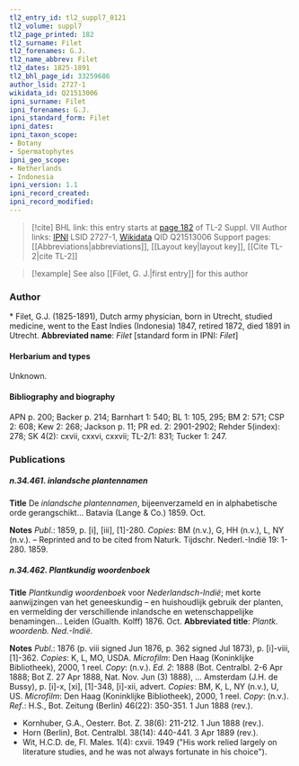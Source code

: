 ```yaml
---
tl2_entry_id: tl2_suppl7_0121
tl2_volume: suppl7
tl2_page_printed: 182
tl2_surname: Filet
tl2_forenames: G.J.
tl2_name_abbrev: Filet
tl2_dates: 1825-1891
tl2_bhl_page_id: 33259686
author_lsid: 2727-1
wikidata_id: Q21513006
ipni_surname: Filet
ipni_forenames: G.J.
ipni_standard_form: Filet
ipni_dates: 
ipni_taxon_scope: 
- Botany
- Spermatophytes
ipni_geo_scope: 
- Netherlands
- Indonesia
ipni_version: 1.1
ipni_record_created: 
ipni_record_modified:
---
```


> [!cite] BHL link: this entry starts at [page 182](https://www.biodiversitylibrary.org/page/33259686) of TL-2 Suppl. VII
> Author links: [IPNI](https://www.ipni.org/a/2727-1) LSID 2727-1, [Wikidata](https://www.wikidata.org/wiki/Q21513006) QID Q21513006
> Support pages: [[Abbreviations|abbreviations]], [[Layout key|layout key]], [[Cite TL-2|cite TL-2]]

> [!example] See also [[Filet, G. J.|first entry]] for this author

### Author

\* Filet, G.J. (1825-1891), Dutch army physician, born in Utrecht, studied medicine, went to the East Indies (Indonesia) 1847, retired 1872, died 1891 in Utrecht. 
**Abbreviated name**: *Filet* \[standard form in IPNI: *Filet*\]

#### Herbarium and types

Unknown.

#### Bibliography and biography

APN p. 200; Backer p. 214; Barnhart 1: 540; BL 1: 105, 295; BM 2: 571; CSP 2: 608; Kew 2: 268; Jackson p. 11; PR ed. 2: 2901-2902; Rehder 5(index): 278; SK 4(2): cxvii, cxxvi, cxxvii; TL-2/1: 831; Tucker 1: 247.

### Publications

##### n.34.461. inlandsche plantennamen

**Title**
De *inlandsche plantennamen*, bijeenverzameld en in alphabetische orde gerangschikt... Batavia (Lange & Co.) 1859. Oct.

**Notes**
*Publ*.: 1859, p. \[i\], \[iii\], \[1\]-280. *Copies*: BM (n.v.), G, HH (n.v.), L, NY (n.v.). – Reprinted and to be cited from Naturk. Tijdschr. Nederl.-Indië 19: 1-280. 1859.

##### n.34.462. Plantkundig woordenboek

**Title**
*Plantkundig woordenboek* voor *Nederlandsch-Indië*; met korte aanwijzingen van het geneeskundig – en huishoudlijk gebruik der planten, en vermelding der verschillende inlandsche en wetenschappelijke benamingen... Leiden (Gualth. Kolff) 1876. Oct.
**Abbreviated title**: *Plantk. woordenb. Ned.-Indië*.

**Notes**
*Publ*.: 1876 (p. viii signed Jun 1876, p. 362 signed Jul 1873), p. \[i\]-viii, \[1\]-362. *Copies*: K, L, MO, USDA. *Microfilm*: Den Haag (Koninklijke Bibliotheek), 2000, 1 reel. *Copy*: (n.v.).
*Ed. 2*: 1888 (Bot. Centralbl. 2-6 Apr 1888; Bot Z. 27 Apr 1888, Nat. Nov. Jun (3) 1888), ... Amsterdam (J.H. de Bussy), p. \[i\]-x, \[xi\], \[1\]-348, \[i\]-xii, advert. *Copies*: BM, K, L, NY (n.v.), U, US. *Microfilm*: Den Haag (Koninklijke Bibliotheek), 2000, 1 reel. *Copy*: (n.v.).
*Ref*.: H.S., Bot. Zeitung (Berlin) 46(22): 350-351. 1 Jun 1888 (rev.).
- Kornhuber, G.A., Oesterr. Bot. Z. 38(6): 211-212. 1 Jun 1888 (rev.).
- Horn (Berlin), Bot. Centralbl. 38(14): 440-441. 3 Apr 1889 (rev.).
- Wit, H.C.D. de, Fl. Males. 1(4): cxvii. 1949 ("His work relied largely on literature studies, and he was not always fortunate in his choice").


